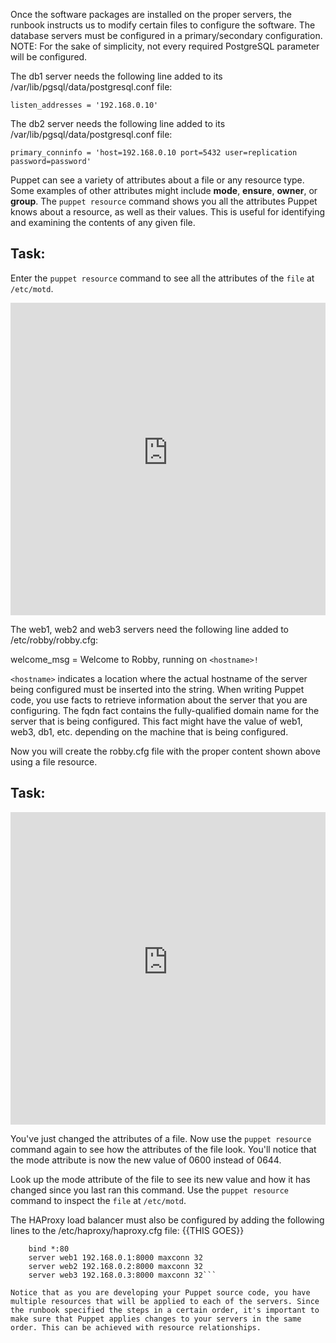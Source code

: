 Once the software packages are installed on the proper servers, the runbook instructs us to modify certain files to configure the software. The database servers must be configured in a primary/secondary configuration. NOTE: For the sake of simplicity, not every required PostgreSQL parameter will be configured.

The db1 server needs the following line added to its /var/lib/pgsql/data/postgresql.conf file:

`listen_addresses = '192.168.0.10'`

The db2 server needs the following line added to its  /var/lib/pgsql/data/postgresql.conf file:

`primary_conninfo = 'host=192.168.0.10 port=5432 user=replication password=password'`

Puppet can see a variety of attributes about a file or any resource type. Some examples of other attributes might include **mode**, **ensure**, **owner**, or **group**. The <code>puppet resource</code> command shows you all the attributes Puppet knows about a resource, as well as their values. This is useful for identifying and examining the contents of any given file.

## Task:
Enter the <code>puppet resource</code> command to see all the attributes of the <code>file</code> at <code>/etc/motd</code>.

<p><iframe src="https://magicbox.whatsaranjit.com/syntax/querying_the_system" width="100%" height="500px" frameborder="0" /></iframe></p>

The web1, web2 and web3 servers need the following line added to /etc/robby/robby.cfg:

welcome_msg = Welcome to Robby, running on ``<hostname>!``

``<hostname>`` indicates a location where the actual hostname of the server being configured must be inserted into the string. When writing Puppet code, you use facts to retrieve information about the server that you are configuring. The fqdn fact contains the fully-qualified domain name for the server that is being configured. This fact might have the value of web1, web3, db1, etc. depending on the machine that is being configured.

Now you will create the robby.cfg file with the proper content shown above using a file resource.

## Task:
<p><iframe src="https://magicbox.whatsaranjit.com/syntax/modifying_attributes" width="100%" height="500px" frameborder="0" /></iframe></p>

<p>You&#39;ve just changed the attributes of a file. Now use the <code>puppet resource</code> command again to see how the attributes of the file look. You&#39;ll notice that the mode attribute is now the new value of 0600 instead of 0644.</p>

<p>Look up the mode attribute of the file to see its new value and how it has changed since you last ran this command. Use the <code>puppet resource</code> command to inspect the <code>file</code> at <code>/etc/motd</code>. </p>

The HAProxy load balancer must also be configured by adding the following lines to the /etc/haproxy/haproxy.cfg file: {{THIS GOES}}

```listen http-in
    bind *:80
    server web1 192.168.0.1:8000 maxconn 32
    server web2 192.168.0.2:8000 maxconn 32
    server web3 192.168.0.3:8000 maxconn 32```

Notice that as you are developing your Puppet source code, you have multiple resources that will be applied to each of the servers. Since the runbook specified the steps in a certain order, it's important to make sure that Puppet applies changes to your servers in the same order. This can be achieved with resource relationships.
